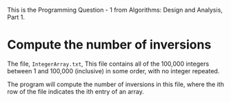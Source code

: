 
This is the Programming Question - 1 from Algorithms: Design and Analysis, Part 1. 

# Compute the number of inversions 

The file, `IntegerArray.txt`, This file contains all of the 100,000 integers between 1 and 100,000 (inclusive) in some order, with no integer repeated.

The program will compute the number of inversions in this file, where the ith row of the file indicates the ith entry of an array.
